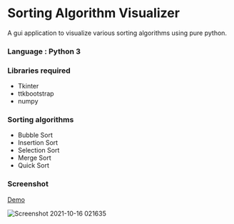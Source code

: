 # Sorting Algorithm Visualizer

A gui application to visualize various sorting algorithms using pure python.
    
### Language : Python 3

### Libraries required
- Tkinter
- ttkbootstrap
- numpy

### Sorting algorithms
- Bubble Sort
- Insertion Sort
- Selection Sort
- Merge Sort
- Quick Sort

### Screenshot

<a href="https://www.youtube.com/watch?v=4iM-eggaS2I">Demo</a>

![Screenshot 2021-10-16 021635](https://user-images.githubusercontent.com/55054089/137551474-512ffc14-90bc-4fdf-ab8c-835d930e3b64.png)

